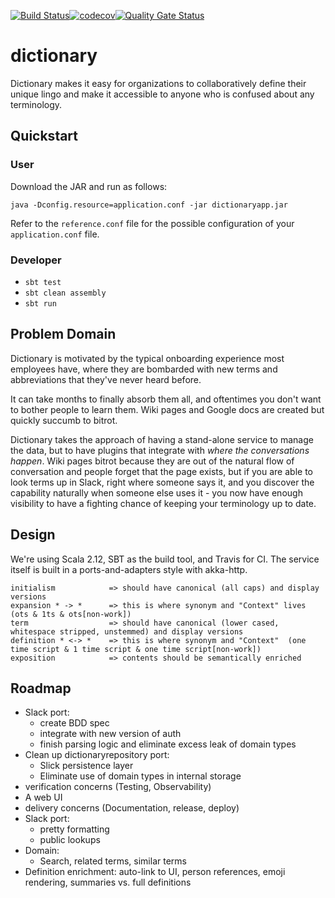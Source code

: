 [![Build Status](https://travis-ci.org/justin-yan/dictionary.svg?branch=master)](https://travis-ci.org/justin-yan/rationals)[![codecov](https://codecov.io/gh/justin-yan/rationals/branch/master/graph/badge.svg)](https://codecov.io/gh/justin-yan/dictionary)[![Quality Gate Status](https://sonarcloud.io/api/project_badges/measure?project=dictionary&metric=alert_status)](https://sonarcloud.io/dashboard?id=dictionary)

# dictionary

Dictionary makes it easy for organizations to collaboratively define their unique lingo and make it accessible to anyone who is confused about any terminology.

## Quickstart

### User

Download the JAR and run as follows:

```
java -Dconfig.resource=application.conf -jar dictionaryapp.jar
```

Refer to the `reference.conf` file for the possible configuration of your `application.conf` file.

### Developer

- `sbt test`
- `sbt clean assembly`
- `sbt run`

## Problem Domain

Dictionary is motivated by the typical onboarding experience most employees have, where they are bombarded with new terms and abbreviations that they've never heard before.

It can take months to finally absorb them all, and oftentimes you don't want to bother people to learn them.  Wiki pages and Google docs are created but quickly succumb to bitrot.

Dictionary takes the approach of having a stand-alone service to manage the data, but to have plugins that integrate with *where the conversations happen*.  Wiki pages bitrot because they are out of the natural flow of conversation and people forget that the page exists, but if you are able to look terms up in Slack, right where someone says it, and you discover the capability naturally when someone else uses it - you now have enough visibility to have a fighting chance of keeping your terminology up to date.

## Design

We're using Scala 2.12, SBT as the build tool, and Travis for CI.  The service itself is built in a ports-and-adapters style with akka-http.

```
initialism            => should have canonical (all caps) and display versions
expansion * -> *      => this is where synonym and "Context" lives  (ots & 1ts & ots[non-work])
term                  => should have canonical (lower cased, whitespace stripped, unstemmed) and display versions
definition * <-> *    => this is where synonym and "Context"  (one time script & 1 time script & one time script[non-work])
exposition            => contents should be semantically enriched
```

## Roadmap

- Slack port:
    - create BDD spec
    - integrate with new version of auth
    - finish parsing logic and eliminate excess leak of domain types
- Clean up dictionaryrepository port:
    - Slick persistence layer
    - Eliminate use of domain types in internal storage
- verification concerns (Testing, Observability)
- A web UI
- delivery concerns (Documentation, release, deploy)
- Slack port:
    - pretty formatting
    - public lookups
- Domain:
    - Search, related terms, similar terms
- Definition enrichment: auto-link to UI, person references, emoji rendering, summaries vs. full definitions
